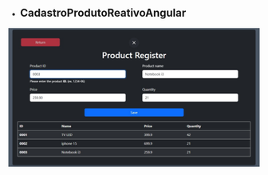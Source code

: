 - ## CadastroProdutoReativoAngular

<img src="https://github.com/Wendelsena/cadastroProdutoReativo_Angular/blob/main/ExemploCadastroReativo.jpeg?raw=true" alt="Exemplo">
